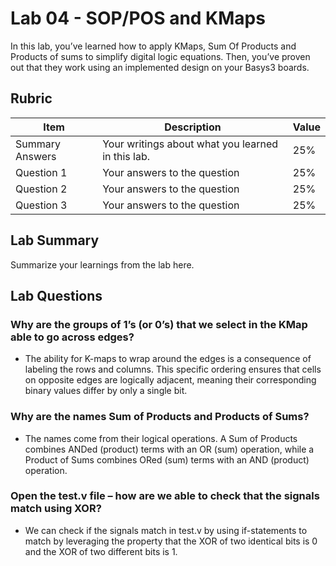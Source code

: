 # Lab 04 - SOP/POS and KMaps

In this lab, you’ve learned how to apply KMaps, Sum Of Products and Products of
sums to simplify digital logic equations. Then, you’ve proven out that they work
using an implemented design on your Basys3 boards.

## Rubric

| Item | Description | Value |
| ---- | ----------- | ----- |
| Summary Answers | Your writings about what you learned in this lab. | 25% |
| Question 1 | Your answers to the question | 25% |
| Question 2 | Your answers to the question | 25% |
| Question 3 | Your answers to the question | 25% |

## Lab Summary

Summarize your learnings from the lab here.

## Lab Questions

### Why are the groups of 1’s (or 0’s) that we select in the KMap able to go across edges?
- The ability for K-maps to wrap around the edges is a consequence of labeling the rows and columns. This specific ordering ensures that cells on opposite edges are logically adjacent, meaning their corresponding binary values differ by only a single bit.
### Why are the names Sum of Products and Products of Sums?
- The names come from their logical operations. A Sum of Products combines ANDed (product) terms with an OR (sum) operation, while a Product of Sums combines ORed (sum) terms with an AND (product) operation.
### Open the test.v file – how are we able to check that the signals match using XOR?
- We can check if the signals match in test.v by using if-statements to match by leveraging the property that the XOR of two identical bits is 0 and the XOR of two different bits is 1.
